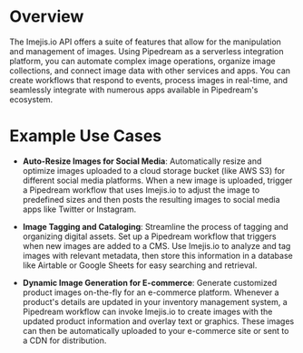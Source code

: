 # Overview

The Imejis.io API offers a suite of features that allow for the manipulation and management of images. Using Pipedream as a serverless integration platform, you can automate complex image operations, organize image collections, and connect image data with other services and apps. You can create workflows that respond to events, process images in real-time, and seamlessly integrate with numerous apps available in Pipedream's ecosystem.

# Example Use Cases

- **Auto-Resize Images for Social Media**: Automatically resize and optimize images uploaded to a cloud storage bucket (like AWS S3) for different social media platforms. When a new image is uploaded, trigger a Pipedream workflow that uses Imejis.io to adjust the image to predefined sizes and then posts the resulting images to social media apps like Twitter or Instagram.

- **Image Tagging and Cataloging**: Streamline the process of tagging and organizing digital assets. Set up a Pipedream workflow that triggers when new images are added to a CMS. Use Imejis.io to analyze and tag images with relevant metadata, then store this information in a database like Airtable or Google Sheets for easy searching and retrieval.

- **Dynamic Image Generation for E-commerce**: Generate customized product images on-the-fly for an e-commerce platform. Whenever a product's details are updated in your inventory management system, a Pipedream workflow can invoke Imejis.io to create images with the updated product information and overlay text or graphics. These images can then be automatically uploaded to your e-commerce site or sent to a CDN for distribution.
